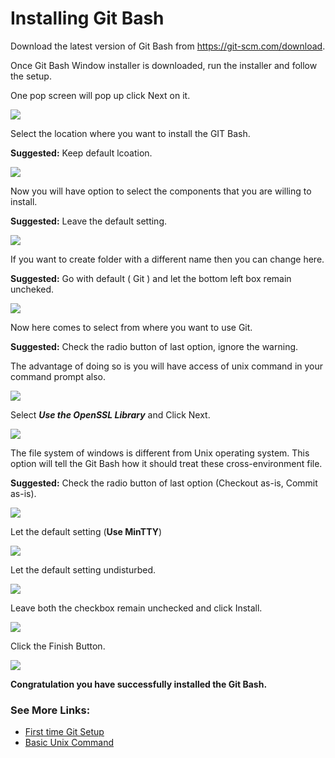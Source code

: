 # Installing Git Bash
Download the latest version of Git Bash from https://git-scm.com/download.

Once Git Bash Window installer is downloaded, run the installer and follow the setup.

One pop screen will pop up click Next on it.

![](https://github.com/Nitesh-Nandan/MarkDown/tree/master/_img/git-installation/step1.png)

Select the location where you want to install the GIT Bash. 

**Suggested:** Keep default lcoation.

![](https://github.com/Nitesh-Nandan/MarkDown/tree/master/_img/git-installation/step2.png)

Now you will have option to select the components that you are willing to install.

**Suggested:** Leave the default setting.

![](https://github.com/Nitesh-Nandan/MarkDown/tree/master/_img/git-installation/step3.png)

If you want to create folder with a different name then you can change here.

**Suggested:** Go with default ( Git ) and let the bottom left box remain uncheked.

![](https://github.com/Nitesh-Nandan/MarkDown/tree/master/_img/git-installation/step4.png)

Now here comes to select from where you want to use Git.

**Suggested:** Check the radio button of last option, ignore the warning.

The advantage of doing so is you will have access of unix command in your command prompt also.

![](https://github.com/Nitesh-Nandan/MarkDown/tree/master/_img/git-installation/step6.png)

Select _**Use the OpenSSL Library**_ and Click Next.

![](https://github.com/Nitesh-Nandan/MarkDown/tree/master/_img/git-installation/step7.png)

The file system of windows is different from Unix operating system. This option will tell the Git Bash how it should treat these cross-environment file.

**Suggested:** Check the radio button of last option (Checkout as-is, Commit as-is).

![](https://github.com/Nitesh-Nandan/MarkDown/tree/master/_img/git-installation/step8.png)


Let the default setting (**Use MinTTY**)

![](https://github.com/Nitesh-Nandan/MarkDown/tree/master/_img/git-installation/step9.png)

Let the default setting undisturbed.

![](https://github.com/Nitesh-Nandan/MarkDown/tree/master/_img/git-installation/step10.png)

Leave both the checkbox remain unchecked and click Install.

![](https://github.com/Nitesh-Nandan/MarkDown/tree/master/_img/git-installation/step11.png)

Click the Finish Button.

![](https://github.com/Nitesh-Nandan/MarkDown/tree/master/_img/git-installation/step12.png)

**Congratulation you have successfully installed the Git Bash.**

### See More Links:
- [First time Git Setup]()
- [Basic Unix Command]()


